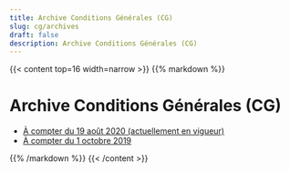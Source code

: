 ```yaml
---
title: Archive Conditions Générales (CG)
slug: cg/archives
draft: false
description: Archive Conditions Générales (CG)
---
```


{{< content top=16 width=narrow >}}
{{% markdown %}}
# Archive Conditions Générales (CG)

* [À compter du 19 août 2020 (actuellement en vigueur)](/fr/cg/archives/20200819)
* [À compter du 1 octobre 2019](/fr/cg/archives/20191001)

{{% /markdown %}}
{{< /content >}}
